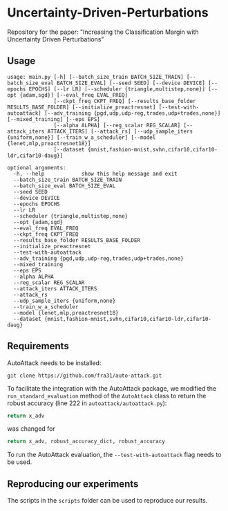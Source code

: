 # Uncertainty-Driven-Perturbations

Repository for the paper: "Increasing the Classification Margin with Uncertainty Driven Perturbations"

## Usage

```
usage: main.py [-h] [--batch_size_train BATCH_SIZE_TRAIN] [--batch_size_eval BATCH_SIZE_EVAL] [--seed SEED] [--device DEVICE] [--epochs EPOCHS] [--lr LR] [--scheduler {triangle,multistep,none}] [--opt {adam,sgd}] [--eval_freq EVAL_FREQ]
               [--ckpt_freq CKPT_FREQ] [--results_base_folder RESULTS_BASE_FOLDER] [--initialize_preactresnet] [--test-with-autoattack] [--adv_training {pgd,udp,udp-reg,trades,udp+trades,none}] [--mixed_training] [--eps EPS]
               [--alpha ALPHA] [--reg_scalar REG_SCALAR] [--attack_iters ATTACK_ITERS] [--attack_rs] [--udp_sample_iters {uniform,none}] [--train_w_a_scheduler] [--model {lenet,mlp,preactresnet18}]
               [--dataset {mnist,fashion-mnist,svhn,cifar10,cifar10-ldr,cifar10-daug}]

optional arguments:
  -h, --help            show this help message and exit
  --batch_size_train BATCH_SIZE_TRAIN
  --batch_size_eval BATCH_SIZE_EVAL
  --seed SEED
  --device DEVICE
  --epochs EPOCHS
  --lr LR
  --scheduler {triangle,multistep,none}
  --opt {adam,sgd}
  --eval_freq EVAL_FREQ
  --ckpt_freq CKPT_FREQ
  --results_base_folder RESULTS_BASE_FOLDER
  --initialize_preactresnet
  --test-with-autoattack
  --adv_training {pgd,udp,udp-reg,trades,udp+trades,none}
  --mixed_training
  --eps EPS
  --alpha ALPHA
  --reg_scalar REG_SCALAR
  --attack_iters ATTACK_ITERS
  --attack_rs
  --udp_sample_iters {uniform,none}
  --train_w_a_scheduler
  --model {lenet,mlp,preactresnet18}
  --dataset {mnist,fashion-mnist,svhn,cifar10,cifar10-ldr,cifar10-daug}
```

## Requirements

AutoAttack needs to be installed:

```
git clone https://github.com/fra31/auto-attack.git 
```

To facilitate the integration with the AutoAttack package, we modified the `run_standard_evaluation` method of the `AutoAttack` class to return the robust accuracy (line 222 in `autoattack/autoattack.py`):

```python
return x_adv
```

was changed for 

```python
return x_adv, robust_accuracy_dict, robust_accuracy
```

To run the AutoAttack evaluation, the `--test-with-autoattack` flag needs to be used.

## Reproducing our experiments  

The scripts in the `scripts` folder can be used to reproduce our results. 
